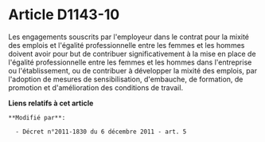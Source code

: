 # Article D1143-10

Les engagements souscrits par l'employeur dans le contrat pour la mixité des emplois et l'égalité professionnelle entre les
femmes et les hommes doivent avoir pour but de contribuer significativement à la mise en place de l'égalité professionnelle
entre les femmes et les hommes dans l'entreprise ou l'établissement, ou de contribuer à développer la mixité des emplois, par
l'adoption de mesures de sensibilisation, d'embauche, de formation, de promotion et d'amélioration des conditions de travail.

**Liens relatifs à cet article**

	**Modifié par**:

	  - Décret n°2011-1830 du 6 décembre 2011 - art. 5

